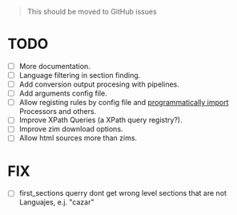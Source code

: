 > This should be moved to GitHub issues

# TODO

- [ ] More documentation.
- [ ] Language filtering in section finding.
- [ ] Add conversion output procesing with pipelines.
- [ ] Add arguments config file.
- [ ] Allow registing rules by config file and [programmatically import](https://docs.python.org/3/library/importlib.html) Processors and others.
- [ ] Improve XPath Queries (a XPath query registry?).
- [ ] Improve zim download options.
- [ ] Allow html sources more than zims.

# FIX

- [ ] first_sections querry dont get wrong level sections that are not Languajes, e.j. "cazar"